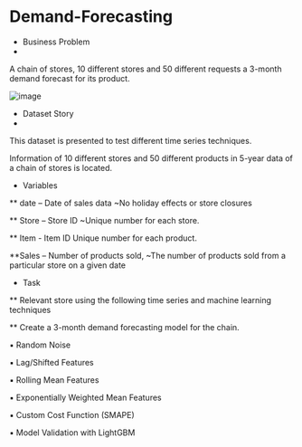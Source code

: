 # Demand-Forecasting

* Business Problem 
* 
A chain of stores, 10 different stores and 50 different requests a 3-month demand forecast for its product.

![image](https://user-images.githubusercontent.com/63192605/140790670-7478dada-d0d0-4118-88ad-f7b4b307583b.png)

* Dataset Story
* 
This dataset is presented to test different time series techniques.

Information of 10 different stores and 50 different products in 5-year data of a chain of stores
is located.

* Variables

** date – Date of sales data
~No holiday effects or store closures

** Store – Store ID
~Unique number for each store.

** Item - Item ID
Unique number for each product.

**Sales – Number of products sold,
~The number of products sold from a particular store on a given date

* Task

** Relevant store using the following time series and machine learning techniques

** Create a 3-month demand forecasting model for the chain.

▪ Random Noise

▪ Lag/Shifted Features

▪ Rolling Mean Features

▪ Exponentially Weighted Mean Features

▪ Custom Cost Function (SMAPE)

▪ Model Validation with LightGBM

